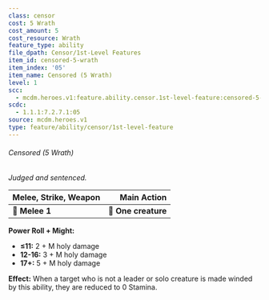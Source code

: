 ```yaml
---
class: censor
cost: 5 Wrath
cost_amount: 5
cost_resource: Wrath
feature_type: ability
file_dpath: Censor/1st-Level Features
item_id: censored-5-wrath
item_index: '05'
item_name: Censored (5 Wrath)
level: 1
scc:
  - mcdm.heroes.v1:feature.ability.censor.1st-level-feature:censored-5-wrath
scdc:
  - 1.1.1:7.2.7.1:05
source: mcdm.heroes.v1
type: feature/ability/censor/1st-level-feature
---
```


###### Censored (5 Wrath)

*Judged and sentenced.*

| **Melee, Strike, Weapon** |     **Main Action** |
| ------------------------- | ------------------: |
| **📏 Melee 1**            | **🎯 One creature** |

**Power Roll + Might:**

- **≤11:** 2 + M holy damage
- **12-16:** 3 + M holy damage
- **17+:** 5 + M holy damage

**Effect:** When a target who is not a leader or solo creature is made winded by this ability, they are reduced to 0 Stamina.
